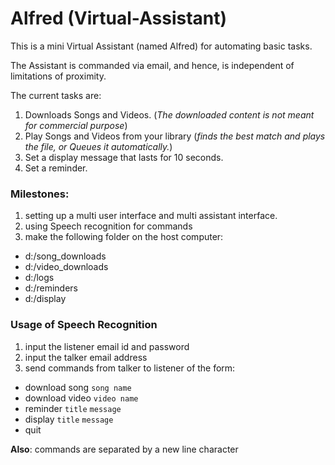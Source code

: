# Alfred (Virtual-Assistant)
This is a mini Virtual Assistant (named Alfred) for automating basic tasks.

The Assistant is commanded via email, and hence, is independent of limitations of proximity.

The current tasks are:
  1. Downloads Songs and Videos.
    (_The downloaded content is not meant for commercial purpose_)
  2. Play Songs and Videos from your library
    (_finds the best match and plays the file, or Queues it automatically._)
  3. Set a display message that lasts for 10 seconds.
  4. Set a reminder.
  
### Milestones:
1. setting up a multi user interface and multi assistant interface.
2. using Speech recognition for commands
3. make the following folder on the host computer:
 - d:/song_downloads
 - d:/video_downloads
 - d:/logs
 - d:/reminders
 - d:/display

### Usage of Speech Recognition
1. input the listener email id and password
2. input the talker email address
3. send commands from talker to listener of the form:
 - download song `song name`
 - download video `video name`
 - reminder `title` `message`
 - display `title` `message`
 - quit

**Also**: commands are separated by a new line character

